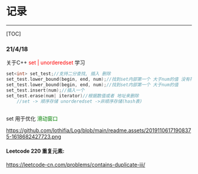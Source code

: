 # 记录

------

[TOC]



### 21/4/18

关于C++ <font color='red'>set | unorderedset</font> 学习

```c++
set<int> set_test;//支持二分查找, 插入 删除
set_test.lower_bound(begin, end, num);//找到set内部第一个 大于num的值 没有符合条件的则找到set_test.end();
set_test.lower_bound(begin, end, num);//找到set内部第一个 大于num的值
set_test.insert(num);//插入一个
set_test.erase(num| iterator)//根据数值或者 地址来删除
    //set -> 顺序存储 unorderedset ->非顺序存储(hash表)
    
```

set 用于优化 <font color='green'>滑动窗口</font> 

https://github.com/lothifia/Log/blob/main/readme.assets/20191106171908375-1618682427723.png

#### Leetcode 220 重复元素: 

https://leetcode-cn.com/problems/contains-duplicate-iii/